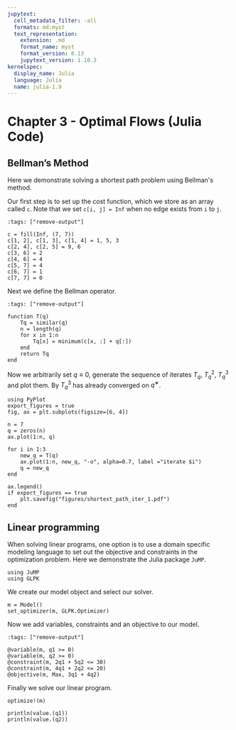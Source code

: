 ```yaml
---
jupytext:
  cell_metadata_filter: -all
  formats: md:myst
  text_representation:
    extension: .md
    format_name: myst
    format_version: 0.13
    jupytext_version: 1.10.3
kernelspec:
  display_name: Julia
  language: Julia
  name: julia-1.9
---
```


# Chapter 3 - Optimal Flows (Julia Code)

## Bellman’s Method

Here we demonstrate solving a shortest path problem using Bellman's method.

Our first step is to set up the cost function, which we store as an array
called `c`. Note that we set `c[i, j] = Inf` when no edge exists from `i` to
`j`.

```{code-cell}
:tags: ["remove-output"]

c = fill(Inf, (7, 7))
c[1, 2], c[1, 3], c[1, 4] = 1, 5, 3
c[2, 4], c[2, 5] = 9, 6
c[3, 6] = 2
c[4, 6] = 4
c[5, 7] = 4
c[6, 7] = 1
c[7, 7] = 0
```

Next we define the Bellman operator.

```{code-cell}
:tags: ["remove-output"]

function T(q)
    Tq = similar(q)
    n = length(q)
    for x in 1:n
        Tq[x] = minimum(c[x, :] + q[:])
    end
    return Tq
end
```

Now we arbitrarily set $q \equiv 0$, generate the sequence of iterates $T_q$,
$T^2_q$, $T^3_q$ and plot them. By $T^3_q$ has already converged on $q^∗$.

```{code-cell}
using PyPlot
export_figures = true
fig, ax = plt.subplots(figsize=[6, 4])

n = 7
q = zeros(n)
ax.plot(1:n, q)

for i in 1:3
    new_q = T(q)
    ax.plot(1:n, new_q, "-o", alpha=0.7, label ="iterate $i")
    q = new_q
end

ax.legend()
if export_figures == true
    plt.savefig("figures/shortest_path_iter_1.pdf")
end
```

## Linear programming

When solving linear programs, one option is to use a domain specific modeling
language to set out the objective and constraints in the optimization problem.
Here we demonstrate the Julia package `JuMP`.

```{code-cell}
using JuMP
using GLPK
```

We create our model object and select our solver.

```{code-cell}
m = Model()
set_optimizer(m, GLPK.Optimizer)
```

Now we add variables, constraints and an objective to our model.

```{code-cell}
:tags: ["remove-output"]

@variable(m, q1 >= 0)
@variable(m, q2 >= 0)
@constraint(m, 2q1 + 5q2 <= 30)
@constraint(m, 4q1 + 2q2 <= 20)
@objective(m, Max, 3q1 + 4q2)
```

Finally we solve our linear program.

```{code-cell}
optimize!(m)

println(value.(q1)) 
println(value.(q2))
```
